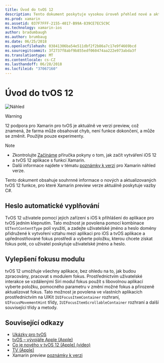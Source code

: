 ```yaml
---
title: Úvod do tvOS 12
description: Tento dokument poskytuje vysokou úroveň přehled nové a aktualizované funkce v tvOS 12 pro verzi preview Xamarin, který aktuálně poskytuje vazby C#.
ms.prod: xamarin
ms.assetid: 037F7FFF-2155-4017-B99A-839CE7EC5C9C
ms.technology: xamarin-ios
author: bradumbaugh
ms.author: brumbaug
ms.date: 06/25/2018
ms.openlocfilehash: 03841306ba54e511dbf2f2b86a7c17e9f4669bcd
ms.sourcegitcommit: 3f2737f8abf9b855edf060474aa222e973abda3f
ms.translationtype: MT
ms.contentlocale: cs-CZ
ms.lasthandoff: 06/28/2018
ms.locfileid: "37067160"
---
```

# <a name="introduction-to-tvos-12"></a>Úvod do tvOS 12

![Náhled](~/media/shared/preview.png)

> [!WARNING]
> 12 podpora pro Xamarin pro tvOS je aktuálně ve verzi preview, což znamená, že farma může obsahovat chyb, není funkce dokončení, a může se změnit. Použijte pouze experimenty.

> [!NOTE]
> - Zkontrolujte [Začínáme](~/ios/platform/introduction-to-ios12/get-started.md) příručka pokyny o tom, jak začít vytváření iOS 12 a tvOS 12 aplikace s funkcí Xamarin.
> - Další informace najdete v tématu [poznámky k verzi](https://releases.xamarin.com/preview-release-xcode-10-beta/) pro Xamarin náhled verze.

Tento dokument obsahuje souhrnné informace o nových a aktualizovaných tvOS 12 funkce, pro které Xamarin preview verze aktuálně poskytuje vazby C#.

## <a name="password-autofill"></a>Heslo automatické vyplňování

TvOS 12 uživatele pomocí jejich zařízení s iOS k přihlášení do aplikace pro tvOS jedním klepnutím. Tato možnost je povolena pomocí kombinace `UITextContentType` polí využití, a zadejte uživatelské jméno a heslo domény přidružené k vytvoření vztahu mezi aplikaci pro iOS a tvOS aplikace a upřednostňované fokus prostředí a vyberte položku, kterou chcete získat fokus poté, co uživatel poskytuje uživatelské jméno a heslo.

## <a name="focus-engine-enhancements"></a>Vylepšení fokusu modulu

tvOS 12 umožňuje všechny aplikace, bez ohledu na to, jak budou zpracovány, pracovat s modulem fokus. Prostřednictvím uživatelské interakce se vzdálenými Siri modul fokus použít s libovolnou aplikací vyberte položku, pomocného parametru v změní možné fokus a přirozeně aktualizovat fokus. Tato možnost je povolena ve vlastních aplikacích prostřednictvím na UIKit `IUIFocusItemContainer` rozhraní, `UIFocusMovementHint` třídy, `IUIFocusItemScrollableContainer` rozhraní a další související třídy a metody.

## <a name="related-links"></a>Související odkazy

- [Ukázky pro tvOS](https://developer.xamarin.com/samples/tvos/all/)
- [tvOS – vývojáře Apple (Apple)](https://developer.apple.com/tvos/)
- [Co je nového v tvOS 12 (Apple) (video)](https://developer.apple.com/videos/play/wwdc2018/208/)
- [TV (Apple)](https://www.apple.com/tv/)
- Xamarin preview [poznámky k verzi](https://releases.xamarin.com/preview-release-xcode-10-beta/)
